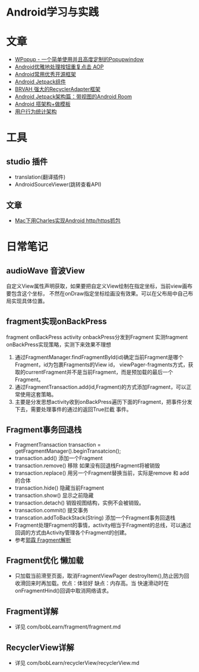 # Android学习与实践

# 文章
- [WPopup - 一个简单使用并且高度定制的Popupwindow](http://www.wanandroid.com/blog/show/2340)
- [Android优雅地处理按钮重复点击 AOP](https://www.jianshu.com/p/7b35eb8d0d3)
- [Android常用优秀开源框架](https://github.com/Ericsongyl/AOSF)
- [Android Jetpack组件](https://blog.csdn.net/Alexwll/article/details/83302173)
- [BRVAH 强大的RecyclerAdapter框架](https://www.jianshu.com/p/b343fcff51b0)
- [Android Jetpack架构篇：带视图的Android Room](https://blog.csdn.net/itismelzp/article/details/83546204)
- [Android 搭架构+做模板](https://www.jianshu.com/p/77dd326f21dc)
- [用户行为统计架构](https://juejin.im/post/5c3956fe6fb9a049fa0ffb70)

# 工具
## studio 插件 
- translation(翻译插件) 
- AndroidSourceViewer(跳转查看API)

## 文章
- [Mac下用Charles实现Android http/https抓包](https://blog.csdn.net/luochoudan/article/details/72801573)

# 日常笔记
## audioWave 音波View
自定义View属性声明获取，如果要把自定义View绘制在指定坐标，当前view画布要包含这个坐标，
不然在onDraw指定坐标绘画没有效果。可以在父布局中自己布局实现具体位置。

## fragment实现onBackPress
fragment onBackPress activity onbackPress分发到Fragment
实测fragment onBackPress实现策略，实测下来效果不理想
1. 通过FragmentManager.findFragmentById(id)确定当前Fragment是哪个Fragment，id为包裹Fragments的View id，
viewPager-fragments方式，获取的currentFragment并不是当前Fragment，而是预加载的最后一个Fragment。
2. 通过FragmentTransaction.add(id,Fragment)的方式添加Fragment，可以正常使用这套策略。
3. 主要是分发思想activity收到onBackPress遍历下面的Fragment，把事件分发下去，需要处理事件的通过的返回True拦截
事件。
        
## Fragment事务回退栈
- FragmentTransaction transaction = getFragmentManager().beginTransatcion();
- transaction.add() 添加一个Fragment
- transaction.remove() 移除 如果没有回退栈Fragment将被销毁
- transaction.replace() 用另一个Fragment替换当前，实际是remove 和 add的合体
- transaction.hide() 隐藏当前Fragment
- transaction.show() 显示之前隐藏
- transaction.detach() 销毁视图结构，实例不会被销毁。
- transaction.commit() 提交事务
- transcation.addToBackStack(String) 添加一个Fragment事务回退栈
- Fragment处理Fragment的事情，activity相当于Fragment的总线，可以通过回调的方式由Activity管理各个Fragment的创建。
- 参考[郭霖 Fragment解析](https://blog.csdn.net/lmj623565791/article/details/37992017)

## Fragment优化 懒加载
- 只加载当前滑至页面，取消FragmentViewPager destroyItem(),防止因为回收滑回来时再加载。优点：体验好 缺点：内存高。当
快速滑动时在onFragmentHind()回调中取消网络请求。

## Fragment详解
- 详见 com/bobLearn/fragment/fragment.md

## RecyclerView详解
- 详见 com/bobLearn/recyclerView/recyclerView.md